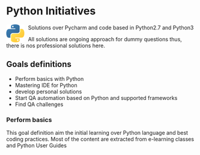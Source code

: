 # Python Initiatives

<img src="./images/python.png"
     alt="python logo"
     style="float: left; margin-right: 10px;"
     width=48px height=48px />


Solutions over Pycharm and code based in Python2.7 and Python3

All solutions are ongoing approach for dummy questions thus, there is nos professional solutions here.

## Goals definitions

- Perform basics with Python
- Mastering IDE for Python
- develop personal solutions 
- Start QA automation based on Python and supported frameworks
- Find QA challenges

### Perform basics

This goal definition aim the initial learning over Python language and best coding practices.
Most of the content are extracted from e-learning classes and Python User Guides
